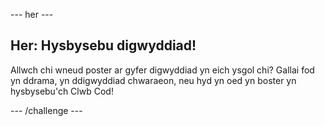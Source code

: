 \--- her \---

## Her: Hysbysebu digwyddiad!

Allwch chi wneud poster ar gyfer digwyddiad yn eich ysgol chi? Gallai fod yn ddrama, yn ddigwyddiad chwaraeon, neu hyd yn oed yn boster yn hysbysebu'ch Clwb Cod!

\--- /challenge \---
